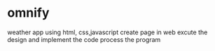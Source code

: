 # omnify
weather app 
using html, css,javascript
create page in web
excute the design and implement the code
process the program

